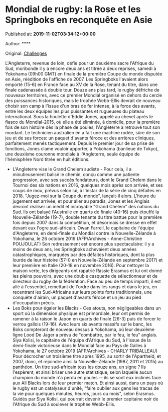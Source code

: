 
# Mondial de rugby: la Rose et les Springboks en reconquête en Asie

Published at: **2019-11-02T03:34:12+00:00**

Author: ****

Original: [Challenges](https://www.challenges.fr/sport/mondial-de-rugby-la-rose-et-les-springboks-en-reconquete-en-asie_682803)

L'Angleterre, revenue de loin, défie pour un deuxième sacre l'Afrique du Sud, moribonde il y a encore deux ans et titrée à deux reprises, samedi à Yokohama (09h00 GMT) en finale de la première Coupe du monde disputée en Asie, réédition de l'affiche de 2007.
Les Springboks l'avaient alors emporté (15-6) en France face au XV de la Rose, tenant du titre, dans une finale cadenassée à double tour.
Douze ans plus tard, le rugby défriche de nouveaux territoires, avec ce premier Mondial organisé en dehors du cercle des puissances historiques, mais le trophée Webb-Ellis devrait de nouveau choisir son camp à l'issue d'un bras de fer intense, à la force des avants, entre les deux équipes les plus puissantes et rugueuses du plateau international.
Sous la houlette d'Eddie Jones, appelé au chevet après le fiasco du Mondial-2015, où elle a été éliminée, à domicile, pour la première fois de son histoire dès la phase de poules, l'Angleterre a retrouvé tout son mordant.
Le technicien australien en a fait une machine rodée, sûre de son jeu et de ses forces: un paquet d'avants féroce et des arrières cliniques, parfaitement menés tactiquement.
Depuis le premier jour de sa prise de fonctions, Jones clame vouloir apporter, à Yokohama (banlieue de Tokyo), une deuxième couronne mondiale à l'Angleterre, seule équipe de l'hémisphère Nord titrée en huit éditions.
- L'Angleterre vise le Grand Chelem sudiste -
Pour cela, il a minutieusement balisé le chemin, conçu comme une patiente progression, avec ses succès fondateurs, dont le Grand Chelem dans le Tournoi des six nations en 2016, quelques mois après son arrivée, et ses coups de mou, prévus selon lui, à l'instar de la série de cinq défaites en 2018.
"Jugez-moi sur la Coupe du monde", lançait-il alors. L'heure du jugement est arrivée, et pour aller au paradis, Jones et les Anglais devront réaliser un inédit et incroyable "Grand Chelem" des nations du Sud.
Ils ont balayé l'Australie en quarts de finale (40-16) puis étouffé la Nouvelle-Zélande (19-7), double tenante du titre battue pour la première fois depuis 2007 dans la compétition, et désormais se dresse en effet devant eux l'ogre sud-africain.
Owan Farrell, le capitaine de l'équipe d'Angleterre, en demi-finale du Mondial contre la Nouvelle-Zélande à Yokohama, le 26 octobre 2019 (AFP/Archives - Anne-Christine POUJOULAT)
Son redressement est encore plus spectaculaire: il y a moins de deux ans, les Springboks achevaient deux années catastrophiques, marquées par des défaites historiques, dont la plus lourde de leur histoire (57-0 en Nouvelle-Zélande en septembre 2017) et leur première en Italie (20-18 en novembre 2016).
Pour nettoyer la maison verte, les dirigeants ont rapatrié Rassie Erasmus et lui ont donné les pleins pouvoirs, avec une double casquette de sélectionneur et de directeur du rugby de la fédération.
Face au peu de temps imparti, il est allé à l'essentiel, remettant de l'ordre dans les rangs et dans le jeu, en recentrant les Sud-Africains sur leurs points forts traditionnels, une conquête d'airain, un paquet d'avants féroce et un jeu au pied d'occupation précis.
- Les Boks pour égaler les Blacks -
Ces atouts, non négligeables dans un sport où la dimension physique est primordiale, leur ont permis de ramener à la raison le Japon en quarts de finale (26-3) puis de forcer le verrou gallois (19-16).
Avec leurs six avants massifs sur le banc, les Boks compteront de nouveau dessus à Yokohama, où leur deuxième ligne Lood De Jager a prévu de "combattre, par le feu, le feu" anglais.
Siya Kolisi, le capitaine de l'équipe d'Afrique du Sud, à l'issue de la demi-finale victorieuse dans le Mondial face au Pays de Galles à Yokohama, le 27 octobre 2019 (AFP/Archives - CHARLY TRIBALLEAU)
Pour décrocher un troisième titre après 1995, au sortir de l'Apartheid, et 2007, donc, et rejoindre ainsi la Nouvelle-Zélande (1987, 2011 et 2015) au panthéon. Un titre sud-africain tous les douze ans, un signe ?
Ils l'espèrent, et ainsi briser une autre statistique, selon laquelle aucun champion du monde n'a perdu en poules -- ils se sont eux inclinés face aux All Blacks lors de leur premier match.
Et ainsi aussi, dans un pays où le rugby est un catalyseur d'unité, "faire oublier aux gens les tracas de la vie pour quelques minutes, heures, jours ou mois", selon Erasmus. Guidés par Siya Kolisi, qui pourrait devenir le premier capitaine noir de l'Afrique du Sud à soulever le trophée Webb-Ellis.
